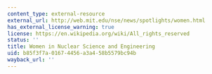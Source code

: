 ```yaml
---
content_type: external-resource
external_url: http://web.mit.edu/nse/news/spotlights/women.html
has_external_license_warning: true
license: https://en.wikipedia.org/wiki/All_rights_reserved
status: ''
title: Women in Nuclear Science and Engineering
uid: b85f3f7a-0167-4456-a3a4-58b5579bc94b
wayback_url: ''
---
```

